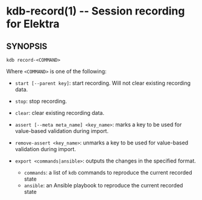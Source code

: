 # kdb-record(1) -- Session recording for Elektra

## SYNOPSIS

`kdb record-<COMMAND>`

Where `<COMMAND>` is one of the following:

- `start [--parent key]`: start recording. Will not clear existing recording data.
- `stop`: stop recording.
- `clear`: clear existing recording data.

- `assert [--meta meta_name] <key_name>`: marks a key to be used for value-based validation during import.
- `remove-assert <key_name>`: unmarks a key to be used for value-based validation during import.

- `export <commands|ansible>`: outputs the changes in the specified format.
  - `commands`: a list of `kdb` commands to reproduce the current recorded state
  - `ansible`: an Ansible playbook to reproduce the current recorded state
